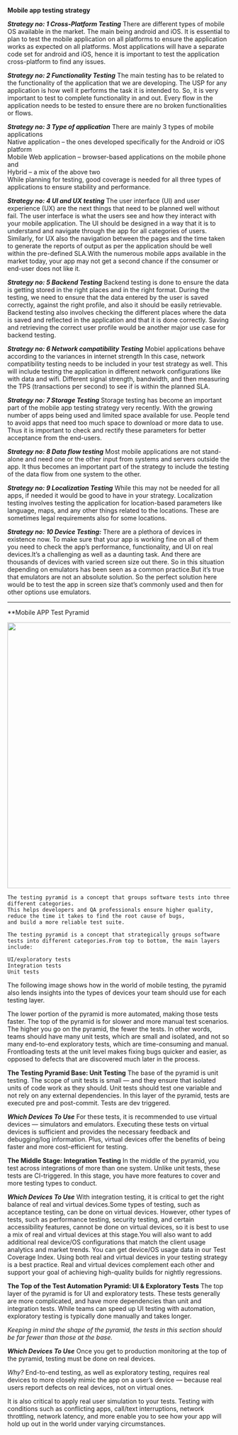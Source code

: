 **Mobile app testing strategy**

***Strategy no: 1 Cross-Platform Testing***
There are different types of mobile OS available in the market. The main being android and iOS.
It is essential to plan to test the mobile application on all platforms to ensure the application works as expected on all platforms.
Most applications will have a separate code set for android and iOS, hence it is important to test the application cross-platform to find any issues.


***Strategy no: 2 Functionality Testing*** 
The main testing has to be related to the functionality of the application that we are developing.
The USP for any application is how well it performs the task it is intended to. So, it is very important to test to complete functionality in and out.
Every flow in the application needs to be tested to ensure there are no broken functionalities or flows.


***Strategy no: 3 Type of application***
There are mainly 3 types of mobile applications   
 		Native application – the ones developed specifically for the Android or iOS platform    
    Mobile Web application – browser-based applications on the mobile phone and   
 		Hybrid – a mix of the above two   
While planning for testing, good coverage is needed for all three types of applications to ensure stability and performance.

***Strategy no: 4 UI and UX testing*** 
The user interface (UI) and user experience (UX) are the next things that need to be planned well without fail.
The user interface is what the users see and how they interact with your mobile application.
The UI should be designed in a way that it is to understand and navigate through the app for all categories of users.
Similarly, for UX also the navigation between the pages and the time taken to generate the reports of output as per the application 
should be well within the pre-defined SLA.With the numerous mobile apps available in the market today, your app may not get a second chance
if the consumer or end-user does not like it.

***Strategy no: 5 Backend Testing***
Backend testing is done to ensure the data is getting stored in the right places and in the right format.
During the testing, we need to ensure that the data entered by the user is saved correctly, against the right profile, and also it should be easily retrievable.
Backend testing also involves checking the different places where the data is saved and reflected in the application and that it is done correctly.
Saving and retrieving the correct user profile would be another major use case for backend testing.

***Strategy no: 6 Network compatibility Testing***
Mobiel applications behave according to the variances in internet strength
In this case, network compatibility testing needs to be included in your test strategy as well.
This will include testing the application in different network configurations like with data and wifi.
Different signal strength, bandwidth, and then measuring the TPS (transactions per second) to see if is within the planned SLA.


***Strategy no: 7 Storage Testing***
Storage testing has become an important part of the mobile app testing strategy very recently.
With the growing number of apps being used and limited space available for use.
People tend to avoid apps that need too much space to download or more data to use.
Thus it is important to check and rectify these parameters for better acceptance from the end-users.

***Strategy no: 8 Data flow testing***
Most mobile applications are not stand-alone and need one or the other input from systems and servers outside the app.
It thus becomes an important part of the strategy to include the testing of the data flow from one system to the other.


***Strategy no: 9 Localization Testing***
While this may not be needed for all apps, if needed it would be good to have in your strategy.
Localization testing involves testing the application for location-based parameters like language, maps, and any other things related to the locations. These are sometimes legal requirements also for some locations.

***Strategy no: 10 Device Testing:*** 
There are a plethora of devices in existence now. To make sure that your app is working fine on all of them you need to check the app’s performance, functionality, and UI on real devices.It’s a challenging as well as a daunting task. And there are thousands of devices with varied screen size out there. So in this situation depending on emulators has been seen as a common practice.But it’s true that emulators are not an absolute solution. So the perfect solution here would be to test the app in screen size that’s commonly used and then for other options use emulators.

-----------------------------------------------------------------------------------------
**Mobile APP Test Pyramid

<img src="https://marvel-b1-cdn.bc0a.com/f00000000131077/www.perfecto.io/sites/default/files/image/2021-05/image-testing-pyramid-purple_0.jpg" width="800" height="600">

~~~
The testing pyramid is a concept that groups software tests into three different categories. 
This helps developers and QA professionals ensure higher quality, reduce the time it takes to find the root cause of bugs,  
and build a more reliable test suite. 

The testing pyramid is a concept that strategically groups software tests into different categories.From top to bottom, the main layers include: 

UI/exploratory tests  
Integration tests  
Unit tests  

~~~
The following image shows how in the world of mobile testing, the pyramid also lends insights into the types of devices your team should use for each testing layer.

The lower portion of the pyramid is more automated, making those tests faster. The top of the pyramid is for slower and more manual test scenarios. The higher you go on the pyramid, the fewer the tests. In other words, teams should have many unit tests, which are small and isolated, and not so many end-to-end exploratory tests, which are time-consuming and manual. Frontloading tests at the unit level makes fixing bugs quicker and easier, as opposed to defects that are discovered much later in the process.

**The Testing Pyramid Base: Unit Testing**
The base of the pyramid is unit testing. The scope of unit tests is small — and they ensure that isolated units of code work as they should. Unit tests should test one variable and not rely on any external dependencies. In this layer of the pyramid, tests are executed pre and post-commit. Tests are dev triggered. 

***Which Devices To Use*** For these tests, it is recommended to use virtual devices — simulators and emulators. Executing these tests on virtual devices is sufficient and provides the necessary feedback and debugging/log information. Plus, virtual devices offer the benefits of being faster and more cost-efficient for testing.

**The Middle Stage: Integration Testing**
In the middle of the pyramid, you test across integrations of more than one system. Unlike unit tests, these tests are CI-triggered. In this stage, you have more features to cover and more testing types to conduct.

***Which Devices To Use***
With integration testing, it is critical to get the right balance of real and virtual devices.Some types of testing, such as acceptance testing, can be done on virtual devices. However, other types of tests, such as performance testing, security testing, and certain accessibility features, cannot be done on virtual devices, so it is best to use a mix of real and virtual devices at this stage.You will also want to add additional real device/OS configurations that match the client usage analytics and market trends. You can get device/OS usage data in our Test Coverage Index. Using both real and virtual devices in your testing strategy is a best practice. Real and virtual devices complement each other and support your goal of achieving high-quality builds for nightly regressions.

**The Top of the Test Automation Pyramid: UI & Exploratory Tests**
The top layer of the pyramid is for UI and exploratory tests. These tests generally are more complicated, and have more dependencies than unit and integration tests. While teams can speed up UI testing with automation, exploratory testing is typically done manually and takes longer.

*Keeping in mind the shape of the pyramid, the tests in this section should be far fewer than those at the base.*

***Which Devices To Use***
Once you get to production monitoring at the top of the pyramid, testing must be done on real devices.

*Why?* End-to-end testing, as well as exploratory testing, requires real devices to more closely mimic the app on a user’s device — because real users report defects on real devices, not on virtual ones.

It is also critical to apply real user simulation to your tests. Testing with conditions such as conflicting apps, call/text interruptions, network throttling, network latency, and more enable you to see how your app will hold up out in the world under varying circumstances.
